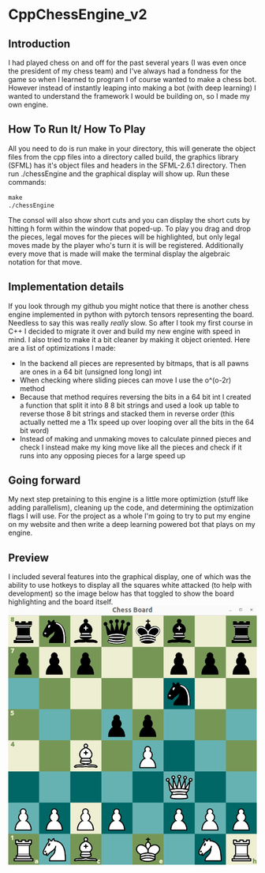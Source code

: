 # CppChessEngine_v2

## Introduction
I had played chess on and off for the past several years (I was even once the president of my chess team) and I've always had a fondness for the game so when I learned to program I of course wanted to make a chess bot. However instead of instantly leaping into making a bot (with deep learning) I wanted to understand the framework I would be building on, so I made my own engine.

## How To Run It/ How To Play
All you need to do is run make in your directory, this will generate the object files from the cpp files into a directory called build, the graphics library (SFML) has it's object files and headers in the SFML-2.6.1 directory. Then run ./chessEngine and the graphical display will show up. 
Run these commands:
```
make
./chessEngine
```
The consol will also show short cuts and you can display the short cuts by hitting h form within the window that poped-up. To play you drag and drop the pieces, legal moves for the pieces will be highlighted, but only legal moves made by the player who's turn it is will be registered. Additionally every move that is made will make the terminal display the algebraic notation for that move.

## Implementation details
If you look through my github you might notice that there is another chess engine implemented in python with pytorch tensors representing the board. Needless to say this was really *really* slow. So after I took my first course in C++ I decided to migrate it over and build my new engine with speed in mind. I also tried to make it a bit cleaner by making it object oriented. Here are a list of optimizations I made:
- In the backend all pieces are represented by bitmaps, that is all pawns are ones in a 64 bit (unsigned long long) int
- When checking where sliding pieces can move I use the o^(o-2r) method
- Because that method requires reversing the bits in a 64 bit int I created a function that split it into 8 8 bit strings and used a look up table to reverse those 8 bit strings and stacked them in reverse order (this actually netted me a 11x speed up over looping over all the bits in the 64 bit word)
- Instead of making and unmaking moves to calculate pinned pieces and check I instead make my king move like all the pieces and check if it runs into any opposing pieces for a large speed up

## Going forward
My next step pretaining to this engine is a little more optimiztion (stuff like adding parallelism), cleaning up the code, and determining the optimization flags I will use. For the project as a whole I'm going to try to put my engine on my website and then write a deep learning powered bot that plays on my engine.

## Preview
I included several features into the graphical display, one of which was the ability to use hotkeys to display all the squares white attacked (to help with development) so the image below has that toggled to show the board highlighting and the board itself.
![image of chess board showing white's attacks highlighted](https://github.com/leonlenk/CppChessEngine_v2/blob/master/github_assets/highlight_preveiw.png)
